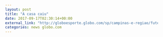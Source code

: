 ```yaml
---
layout: post
title: "A casa caiu"
date: 2017-09-17T02:30:14+00:00
external_link: "http://globoesporte.globo.com/sp/campinas-e-regiao/futebol/brasileirao-serie-a/jogo/16-09-2017/ponte-preta-atletico-go/"
categories: news globo.com
---
```

